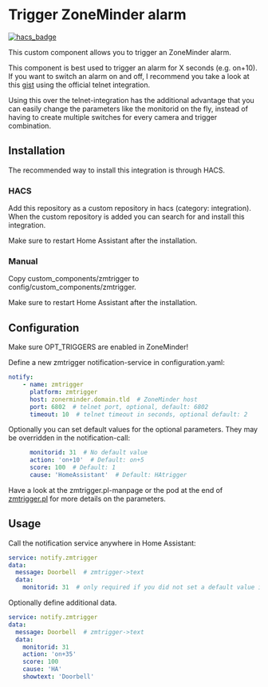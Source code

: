 # Trigger ZoneMinder alarm
[![hacs_badge](https://img.shields.io/badge/HACS-Custom-41BDF5.svg)](https://github.com/hacs/integration)

This custom component allows you to trigger an ZoneMinder alarm.

This component is best used to trigger an alarm for X seconds (e.g. on+10).
If you want to switch an alarm on and off, I recommend you take a look at this [gist](https://gist.github.com/hbrennhaeuser/383c515b44771950f920eb62c76831c2) using the official telnet integration.

Using this over the telnet-integration has the additional advantage that you can easily change the parameters like the monitorid on the fly, instead of having to create multiple switches for every camera and trigger combination.

## Installation

The recommended way to install this integration is through HACS.

### HACS

Add this repository as a custom repository in hacs (category: integration).
When the custom repository is added you can search for and install this integration.

Make sure to restart Home Assistant after the installation.

### Manual

Copy custom_components/zmtrigger to config/custom_components/zmtrigger.

Make sure to restart Home Assistant after the installation.

## Configuration

Make sure OPT_TRIGGERS are enabled in ZoneMinder!

Define a new zmtrigger notification-service in configuration.yaml:

```yaml
notify:
    - name: zmtrigger
      platform: zmtrigger
      host: zonerminder.domain.tld  # ZoneMinder host
      port: 6802  # telnet port, optional, default: 6802
      timeout: 10  # telnet timeout in seconds, optional default: 2
```

Optionally you can set default values for the optional parameters. They may be overridden in the notification-call:

```yaml
      monitorid: 31  # No default value
      action: 'on+10'  # Default: on+5
      score: 100  # Default: 1
      cause: 'HomeAssistant'  # Default: HAtrigger
```

Have a look at the zmtrigger.pl-manpage or the pod at the end of [zmtrigger.pl](https://github.com/ZoneMinder/ZoneMinder/blob/master/scripts/zmtrigger.pl.in) for more details on the parameters.


## Usage

Call the notification service anywhere in Home Assistant:

```yaml
service: notify.zmtrigger
data:
  message: Doorbell  # zmtrigger->text
  data: 
    monitorid: 31  # only required if you did not set a default value in configuration.yaml
```

Optionally define additional data.

```yaml
service: notify.zmtrigger
data:
  message: Doorbell  # zmtrigger->text
  data:
    monitorid: 31
    action: 'on+35'
    score: 100
    cause: 'HA'
    showtext: 'Doorbell'
    
```